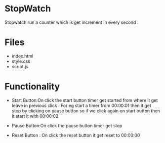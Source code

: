 # StopWatch
<large>Stopwatch run a counter which is get increment in every second .</large>
<h1>Files</h1>
<ul>
<li>index.html</li>
<li>style.css</li>
<li>script.js</li>
</ul>

<h1>Functionality</h1>
<ul>
<li><p>Start Button:On click the start button timer get started from where it get leave in previous click .
For eg start a timer from 00:00:01 then it get stop by clicking on pause button so if we click again on start button then it start it with 00:00:02
<p></li>

<li><p>Pause Button:On click the pause button timer get stop</p></li>

<li><p>Reset Button : On click the reset button it get reset to 00:00:00</p></li>
</ul>
